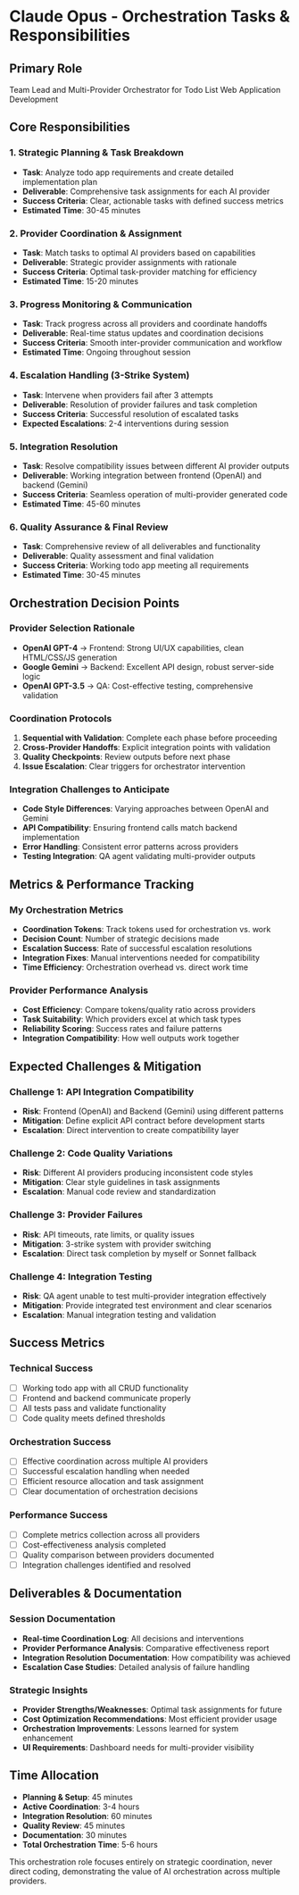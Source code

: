 # Claude Opus - Orchestration Tasks & Responsibilities

## Primary Role
Team Lead and Multi-Provider Orchestrator for Todo List Web Application Development

## Core Responsibilities

### 1. Strategic Planning & Task Breakdown
- **Task**: Analyze todo app requirements and create detailed implementation plan
- **Deliverable**: Comprehensive task assignments for each AI provider
- **Success Criteria**: Clear, actionable tasks with defined success metrics
- **Estimated Time**: 30-45 minutes

### 2. Provider Coordination & Assignment
- **Task**: Match tasks to optimal AI providers based on capabilities
- **Deliverable**: Strategic provider assignments with rationale
- **Success Criteria**: Optimal task-provider matching for efficiency
- **Estimated Time**: 15-20 minutes

### 3. Progress Monitoring & Communication
- **Task**: Track progress across all providers and coordinate handoffs
- **Deliverable**: Real-time status updates and coordination decisions
- **Success Criteria**: Smooth inter-provider communication and workflow
- **Estimated Time**: Ongoing throughout session

### 4. Escalation Handling (3-Strike System)
- **Task**: Intervene when providers fail after 3 attempts
- **Deliverable**: Resolution of provider failures and task completion
- **Success Criteria**: Successful resolution of escalated tasks
- **Expected Escalations**: 2-4 interventions during session

### 5. Integration Resolution
- **Task**: Resolve compatibility issues between different AI provider outputs
- **Deliverable**: Working integration between frontend (OpenAI) and backend (Gemini)
- **Success Criteria**: Seamless operation of multi-provider generated code
- **Estimated Time**: 45-60 minutes

### 6. Quality Assurance & Final Review
- **Task**: Comprehensive review of all deliverables and functionality
- **Deliverable**: Quality assessment and final validation
- **Success Criteria**: Working todo app meeting all requirements
- **Estimated Time**: 30-45 minutes

## Orchestration Decision Points

### Provider Selection Rationale
- **OpenAI GPT-4** → Frontend: Strong UI/UX capabilities, clean HTML/CSS/JS generation
- **Google Gemini** → Backend: Excellent API design, robust server-side logic
- **OpenAI GPT-3.5** → QA: Cost-effective testing, comprehensive validation

### Coordination Protocols
1. **Sequential with Validation**: Complete each phase before proceeding
2. **Cross-Provider Handoffs**: Explicit integration points with validation
3. **Quality Checkpoints**: Review outputs before next phase
4. **Issue Escalation**: Clear triggers for orchestrator intervention

### Integration Challenges to Anticipate
- **Code Style Differences**: Varying approaches between OpenAI and Gemini
- **API Compatibility**: Ensuring frontend calls match backend implementation
- **Error Handling**: Consistent error patterns across providers
- **Testing Integration**: QA agent validating multi-provider outputs

## Metrics & Performance Tracking

### My Orchestration Metrics
- **Coordination Tokens**: Track tokens used for orchestration vs. work
- **Decision Count**: Number of strategic decisions made
- **Escalation Success**: Rate of successful escalation resolutions
- **Integration Fixes**: Manual interventions needed for compatibility
- **Time Efficiency**: Orchestration overhead vs. direct work time

### Provider Performance Analysis
- **Cost Efficiency**: Compare tokens/quality ratio across providers
- **Task Suitability**: Which providers excel at which task types
- **Reliability Scoring**: Success rates and failure patterns
- **Integration Compatibility**: How well outputs work together

## Expected Challenges & Mitigation

### Challenge 1: API Integration Compatibility
- **Risk**: Frontend (OpenAI) and Backend (Gemini) using different patterns
- **Mitigation**: Define explicit API contract before development starts
- **Escalation**: Direct intervention to create compatibility layer

### Challenge 2: Code Quality Variations
- **Risk**: Different AI providers producing inconsistent code styles
- **Mitigation**: Clear style guidelines in task assignments
- **Escalation**: Manual code review and standardization

### Challenge 3: Provider Failures
- **Risk**: API timeouts, rate limits, or quality issues
- **Mitigation**: 3-strike system with provider switching
- **Escalation**: Direct task completion by myself or Sonnet fallback

### Challenge 4: Integration Testing
- **Risk**: QA agent unable to test multi-provider integration effectively
- **Mitigation**: Provide integrated test environment and clear scenarios
- **Escalation**: Manual integration testing and validation

## Success Metrics

### Technical Success
- [ ] Working todo app with all CRUD functionality
- [ ] Frontend and backend communicate properly
- [ ] All tests pass and validate functionality
- [ ] Code quality meets defined thresholds

### Orchestration Success
- [ ] Effective coordination across multiple AI providers
- [ ] Successful escalation handling when needed
- [ ] Efficient resource allocation and task assignment
- [ ] Clear documentation of orchestration decisions

### Performance Success
- [ ] Complete metrics collection across all providers
- [ ] Cost-effectiveness analysis completed
- [ ] Quality comparison between providers documented
- [ ] Integration challenges identified and resolved

## Deliverables & Documentation

### Session Documentation
- **Real-time Coordination Log**: All decisions and interventions
- **Provider Performance Analysis**: Comparative effectiveness report
- **Integration Resolution Documentation**: How compatibility was achieved
- **Escalation Case Studies**: Detailed analysis of failure handling

### Strategic Insights
- **Provider Strengths/Weaknesses**: Optimal task assignments for future
- **Cost Optimization Recommendations**: Most efficient provider usage
- **Orchestration Improvements**: Lessons learned for system enhancement
- **UI Requirements**: Dashboard needs for multi-provider visibility

## Time Allocation

- **Planning & Setup**: 45 minutes
- **Active Coordination**: 3-4 hours
- **Integration Resolution**: 60 minutes
- **Quality Review**: 45 minutes
- **Documentation**: 30 minutes
- **Total Orchestration Time**: 5-6 hours

This orchestration role focuses entirely on strategic coordination, never direct coding, demonstrating the value of AI orchestration across multiple providers.
